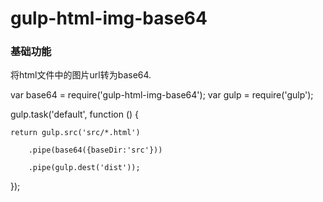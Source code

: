 # gulp-html-img-base64 #
### 基础功能
将html文件中的图片url转为base64.
    
var base64 = require('gulp-html-img-base64');
var gulp = require('gulp');

gulp.task('default', function () {

    return gulp.src('src/*.html')

        .pipe(base64({baseDir:'src'}))

        .pipe(gulp.dest('dist'));

});
